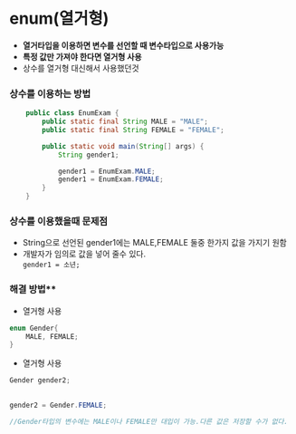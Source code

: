 # enum(열거형)
- **열거타입을 이용하면 변수를 선언할 때 변수타입으로 사용가능**
- **특정 값만 가져야 한다면 열거형 사용**
- 상수를 열거형 대신해서 사용했던것

### **상수를 이용하는 방법**
```java
    public class EnumExam {
        public static final String MALE = "MALE";
        public static final String FEMALE = "FEMALE";

        public static void main(String[] args) {
            String gender1;

            gender1 = EnumExam.MALE;
            gender1 = EnumExam.FEMALE;                  
        }
    }
```
### 상수를 이용했을때 문제점
- String으로 선언된 gender1에는 MALE,FEMALE 둘중 한가지 값을 가지기 원함
- 개발자가 임의로 값을 넣어 줄수 있다.  
    ``gender1 = 소년;``

### 해결 방법**
- 열거형 사용
```java
enum Gender{
    MALE, FEMALE;
}
```
- 열거형 사용
```java
Gender gender2;

    
gender2 = Gender.FEMALE;

//Gender타입의 변수에는 MALE이나 FEMALE만 대입이 가능.다른 값은 저장할 수가 없다. 
```